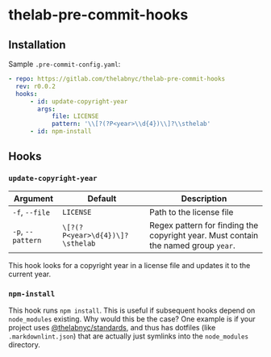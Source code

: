 # thelab-pre-commit-hooks

## Installation

Sample `.pre-commit-config.yaml`:

```yaml
- repo: https://gitlab.com/thelabnyc/thelab-pre-commit-hooks
  rev: r0.0.2
  hooks:
      - id: update-copyright-year
        args:
            file: LICENSE
            pattern: '\\[?(?P<year>\\d{4})\\]?\\sthelab'
      - id: npm-install
```

## Hooks

### `update-copyright-year`

| Argument          | Default                         | Description                                                                        |
| ----------------- | ------------------------------- | ---------------------------------------------------------------------------------- |
| `-f`, `--file`    | `LICENSE`                       | Path to the license file                                                           |
| `-p`, `--pattern` | `\[?(?P<year>\d{4})\]?\sthelab` | Regex pattern for finding the copyright year. Must contain the named group `year`. |

This hook looks for a copyright year in a license file and updates it to the current year.

### `npm-install`

This hook runs `npm install`. This is useful if subsequent hooks depend on `node_modules` existing. Why would this be the case? One example is if your project uses [@thelabnyc/standards](https://gitlab.com/thelabnyc/standards), and thus has dotfiles (like `.markdownlint.json`) that are actually just symlinks into the `node_modules` directory.
